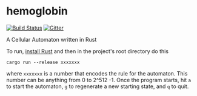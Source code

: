 # hemoglobin
[![Build Status](https://travis-ci.org/bemeurer/hemoglobin.svg?branch=master)](https://travis-ci.org/bemeurer/hemoglobin)
[![Gitter](https://badges.gitter.im/bemeurer/hemoglobin.svg)](https://gitter.im/hemoglobin-rs/Lobby?utm_source=badge&utm_medium=badge&utm_campaign=pr-badge&utm_content=body_badge)

A Cellular Automaton written in Rust

To run, [install Rust](https://www.rust-lang.org/en-US/install.html) and then in the project's root directory do this

```
cargo run --release xxxxxxx
```

where `xxxxxxx` is a number that encodes the rule for the automaton. This number can be anything from 0 to 2^512 -1. Once the program starts, hit `a` to start the automaton, `g` to regenerate a new starting state, and `q` to quit.
